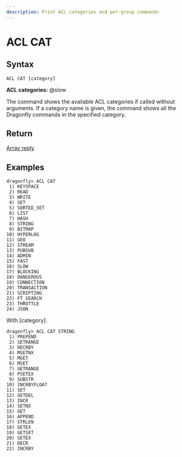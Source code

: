 ```yaml
---
description: Print ACL categories and per-group commands
---
```


# ACL CAT

## Syntax

    ACL CAT [category]

**ACL categories:** @slow

The command shows the available ACL categories if called without arguments.
If a category name is given, the command shows all the Dragonfly commands in the specified category.

## Return

[Array reply](https://redis.io/docs/reference/protocol-spec/#arrays)

## Examples

```shell
dragonfly> ACL CAT
 1) KEYSPACE
 2) READ
 3) WRITE
 4) SET
 5) SORTED_SET
 6) LIST
 7) HASH
 8) STRING
 9) BITMAP
10) HYPERLOG
11) GEO
12) STREAM
13) PUBSUB
14) ADMIN
15) FAST
16) SLOW
17) BLOCKING
18) DANGEROUS
19) CONNECTION
20) TRANSACTION
21) SCRIPTING
22) FT_SEARCH
23) THROTTLE
24) JSON
```

With [category]:

```shell
dragonfly> ACL CAT STRING
 1) PREPEND
 2) SETRANGE
 3) DECRBY
 4) MSETNX
 5) MGET
 6) MSET
 7) GETRANGE
 8) PSETEX
 9) SUBSTR
10) INCRBYFLOAT
11) SET
12) GETDEL
13) INCR
14) SETNX
15) GET
16) APPEND
17) STRLEN
18) GETEX
19) GETSET
20) SETEX
21) DECR
22) INCRBY
```
